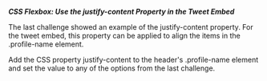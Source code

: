 ***CSS Flexbox: Use the justify-content Property in the Tweet Embed***

The last challenge showed an example of the justify-content property. For the tweet embed, this property can be applied to align the items in the .profile-name element.


Add the CSS property justify-content to the header's .profile-name element and set the value to any of the options from the last challenge.
